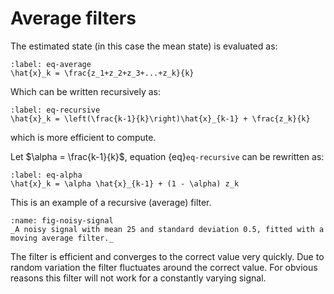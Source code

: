 # Average filters

The estimated state (in this case the mean state) is evaluated as:

```{math}
:label: eq-average
\hat{x}_k = \frac{z_1+z_2+z_3+...+z_k}{k}
```

Which can be written recursively as:

```{math}
:label: eq-recursive
\hat{x}_k = \left(\frac{k-1}{k}\right)\hat{x}_{k-1} + \frac{z_k}{k}
```
which is more efficient to compute.

Let $\alpha = \frac{k-1}{k}$, equation {eq}`eq-recursive` can be rewritten as:

```{math}
:label: eq-alpha
\hat{x}_k = \alpha \hat{x}_{k-1} + (1 - \alpha) z_k
```

This is an example of a recursive (average) filter. 

```{figure} image-8.png
:name: fig-noisy-signal
_A noisy signal with mean 25 and standard deviation 0.5, fitted with a moving average filter._
```

The filter is efficient and converges to the correct value very quickly. Due to random variation the filter fluctuates around the correct value. For obvious reasons this filter will not work for a constantly varying signal.